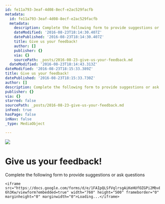 ```yaml
---
id: fe11a793-3eaf-4d08-8ecf-e2ac529facfb
metadata:
  id: fe11a793-3eaf-4d08-8ecf-e2ac529facfb
  metadata:
    description: Complete the following form to provide suggestions or ask questions
    dateModified: '2016-08-23T18:14:30.407Z'
    datePublished: '2016-08-23T18:14:30.407Z'
    title: Give us your feedback!
    author: []
    publisher: {}
    via: {}
    sourcePath: _posts/2016-08-23-give-us-your-feedback.md
  dateModified: '2016-08-23T18:14:43.313Z'
dateModified: '2016-08-23T18:15:33.389Z'
title: Give us your feedback!
datePublished: '2016-08-23T18:15:33.730Z'
author: []
description: Complete the following form to provide suggestions or ask questions
publisher: {}
via: {}
starred: false
sourcePath: _posts/2016-08-23-give-us-your-feedback.md
inFeed: true
hasPage: false
inNav: false
_type: MediaObject

---
```

![](https://the-grid-user-content.s3-us-west-2.amazonaws.com/7297e815-c0ef-496d-9c1e-07b36ca1c521.jpg)

# Give us your feedback!

Complete the following form to provide suggestions or ask questions

    <iframe src="https://docs.google.com/forms/d/e/1FAIpQLSfVqlrsgAiKeHUfOZGPi2MbvB7SH70O0JcXFFoIQnR5-6h3Kw/viewform?embedded=true" width="760" height="500" frameborder="0" marginheight="0" marginwidth="0">Loading...</iframe>
